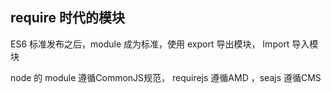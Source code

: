 ## require 时代的模块

ES6 标准发布之后，module 成为标准，使用 export 导出模块， Import 导入模块


node 的 module 遵循CommonJS规范， requirejs 遵循AMD ，seajs 遵循CMS

